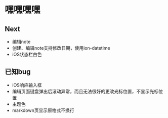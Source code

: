 # 嘿嘿嘿嘿

## Next
* 编辑note
* 创建、编辑note支持修改日期，使用ion-datetime
* iOS状态栏白色

## 已知bug
* iOS响应输入框
* 编辑页面键盘弹出后滚动异常，而且无法很好的更改光标位置，不显示光标位置
* 主题色
* markdown页显示原格式不换行
